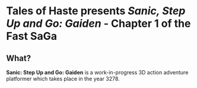 # Tales of Haste presents *Sanic, Step Up and Go: Gaiden* - Chapter 1 of the Fast SaGa

## What?

**Sanic: Step Up and Go: Gaiden** is a work-in-progress 3D action adventure platformer which takes place in the year 3278.